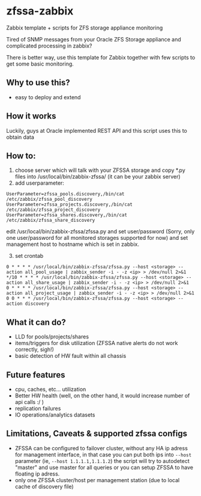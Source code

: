 # zfssa-zabbix
Zabbix template + scripts for ZFS storage appliance monitoring

Tired of SNMP messages from your Oracle ZFS Storage appliance and complicated processing in zabbix?

There is better way, use this template for Zabbix together with few scripts to get some basic monitoring.

## Why to use this?
- easy to deploy and extend

## How it works

Luckily, guys at Oracle implemented REST API and this script uses this to obtain data

## How to:

1. choose server which will talk with your ZFSSA storage and copy *.py files into /usr/local/bin/zabbix-zfssa/ (it can be your zabbix server)
2. add userparameter:
```
UserParameter=zfssa_pools.discovery,/bin/cat /etc/zabbix/zfssa_pool_discovery
UserParameter=zfssa_projects.discovery,/bin/cat /etc/zabbix/zfssa_project_discovery
UserParameter=zfssa_shares.discovery,/bin/cat /etc/zabbix/zfssa_share_discovery
```

edit /usr/local/bin/zabbix-zfssa/zfssa.py and set user/password (Sorry, only one user/password for all monitored storages supported for now) and set management host to hostname which is set in zabbix.

3. set crontab
```
0 * * * * /usr/local/bin/zabbix-zfssa/zfssa.py --host <storage> --action all_pool_usage | zabbix_sender -i - -z <ip> > /dev/null 2>&1
*/10 * * * * /usr/local/bin/zabbix-zfssa/zfssa.py --host <storage> --action all_share_usage | zabbix_sender -i - -z <ip> > /dev/null 2>&1
0 * * * * /usr/local/bin/zabbix-zfssa/zfssa.py --host <storage> --action all_project_usage | zabbix_sender -i - -z <ip> > /dev/null 2>&1
0 0 * * * /usr/local/bin/zabbix-zfssa/zfssa.py --host <storage> --action discovery
```

## What it can do?

- LLD for pools/projects/shares
- items/triggers for disk utilization (ZFSSA native alerts do not work correctly, sigh!)
- basic detection of HW fault within all chassis

## Future features

- cpu, caches, etc... utilization
- Better HW health (well, on the other hand, it would increase number of api calls :/ )
- replication failures
- IO operations/analytics datasets

## Limitations, Caveats & supported zfssa configs

- ZFSSA can be configured to failover cluster, without any HA ip adress for management interface, in that case you can put both ips into `--host` parameter (ie, `--host 1.1.1.1,1.1.1.2`) the script will try to autodetect "master" and use master for all queries or you can setup ZFSSA to have floating ip adress.
- only one ZFSSA cluster/host per management station (due to local cache of discovery file)
